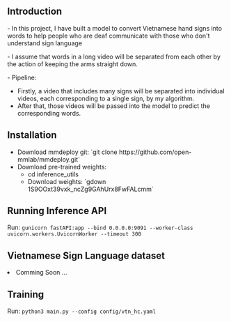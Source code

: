 <h2>Introduction</h2>
<p>- In this project, I have built a model to convert Vietnamese hand signs into words to help people who are deaf communicate with those who don't understand sign language</p>
<p>- I assume that words in a long video will be separated from each other by the action of keeping the arms straight down. </p>
<p>- Pipeline: </p>
<ul>
  <li> Firstly, a video that includes many signs will be separated into individual videos, each corresponding to a single sign, by my algorithm.</li>
  <li> After that, those videos will be passed into the model to predict the corresponding words.</li>
</ul>
<h2>Installation</h2>
<ul>
  <li> Download mmdeploy git:  `git clone https://github.com/open-mmlab/mmdeploy.git`</li>
  <li> Download pre-trained weights: 
    <ul> 
       <li> cd inference_utils</li>
       <li>Download weights: `gdown 1S9OOxt39vxk_ncZg9GAhUrx8FwFALcmm`</li>
    </ul>
  </li>
 </ul>
<h2>Running Inference API</h2>

 Run: `gunicorn fastAPI:app --bind 0.0.0.0:9091 --worker-class uvicorn.workers.UvicornWorker --timeout 300`</li>
<h2>Vietnamese Sign Language dataset</h2>
 <li> Comming Soon ... </li>
<h2>Training</h2>

   Run: `python3 main.py --config config/vtn_hc.yaml`

